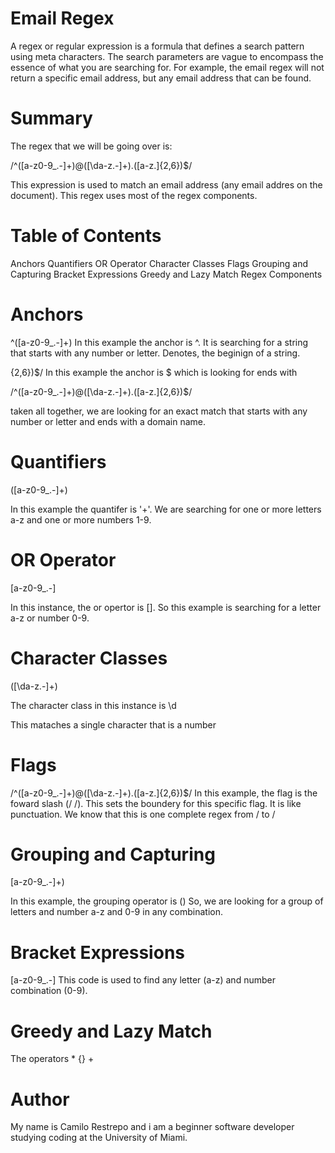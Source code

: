 # Email Regex
A regex or regular expression is a formula that defines a search pattern using meta characters. The search parameters are vague to encompass the essence of what you are searching for. For example, the email regex will not return a specific email address, but any email address that can be found. 

# Summary
The regex that we will be going over is:

/^([a-z0-9_\.-]+)@([\da-z\.-]+)\.([a-z\.]{2,6})$/

This expression is used to match an email address (any email addres on the document). This regex uses most of the regex components.

# Table of Contents
Anchors
Quantifiers
OR Operator
Character Classes
Flags
Grouping and Capturing
Bracket Expressions
Greedy and Lazy Match
Regex Components

# Anchors
^([a-z0-9_\.-]+) In this example the anchor is ^. It is searching for a string that starts with any number or letter. Denotes, the beginign of a string.

{2,6})$/ In this example the anchor is $ which is looking for ends with

/^([a-z0-9_\.-]+)@([\da-z\.-]+)\.([a-z\.]{2,6})$/

taken all together, we are looking for an exact match that starts with any number or letter and ends with a domain name.

# Quantifiers
([a-z0-9_\.-]+)

In this example the quantifer is '+'. We are searching for one or more letters a-z and one or more numbers 1-9.

# OR Operator
[a-z0-9_\.-]

In this instance, the or opertor is []. So this example is searching for a letter a-z or number 0-9.

# Character Classes
([\da-z\.-]+)

The character class in this instance is \d

This mataches a single character that is a number

# Flags
/^([a-z0-9_\.-]+)@([\da-z\.-]+)\.([a-z\.]{2,6})$/ In this example, the flag is the foward slash (/ /). This sets the boundery for this specific flag. It is like punctuation. We know that this is one complete regex from / to /

# Grouping and Capturing
[a-z0-9_.-]+)

In this example, the grouping operator is () So, we are looking for a group of letters and number a-z and 0-9 in any combination.

# Bracket Expressions
[a-z0-9_\.-] This code is used to find any letter (a-z) and number combination (0-9).

# Greedy and Lazy Match
The operators * {} +

# Author
My name is Camilo Restrepo and i am a beginner software developer studying coding at the University of Miami.